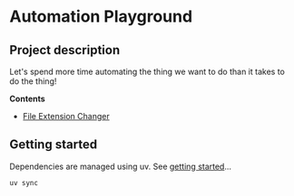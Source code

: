 # Automation Playground

## Project description

Let's spend more time automating the thing we want to do than it takes to do the thing!

**Contents**

- [File Extension Changer](src/file_extension_changer/README.md)

## Getting started

Dependencies are managed using uv. See [getting started](https://docs.astral.sh/uv/getting-started/)...

```powershell
uv sync
```

